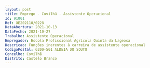 ```yaml
--- 
layout: post
title: Emprego - Covilhã - Assistente Operacional
Id: 91001
Ref: OE202110/0228
DataAbertura: 2021-10-13
DataFecho: 2021-10-27
Trabalho: Assistente Operacional
Empregador: Escola Profissional Agrícola Quinta da Lageosa
Descricao: Funções inerentes à carreira de assistente operacional
CodigoPostal: 6200-501 ALDEIA DO SOUTO
Concelho: Covilhã
Distrito: Castelo Branco
--- 
```

